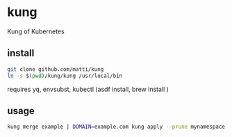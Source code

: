 # kung

Kung of Kubernetes

## install

```bash
git clone github.com/matti/kung
ln -s $(pwd)/kung/kung /usr/local/bin
```

requires yq, envsubst, kubectl (asdf install, brew install )

## usage

```bash
kung merge example | DOMAIN=example.com kung apply --prune mynamespace test
```
